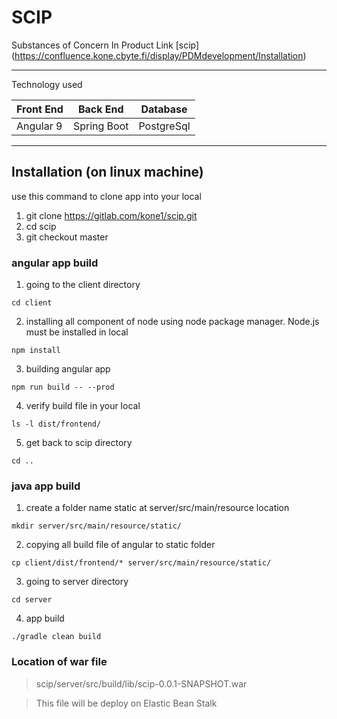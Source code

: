 # SCIP
Substances of Concern In Product
Link
[scip] (https://confluence.kone.cbyte.fi/display/PDMdevelopment/Installation)

---
Technology used

| Front End | Back End | Database |
| --------- |  ---------| ------- |
| Angular 9 | Spring Boot| PostgreSql |

---
## Installation (on linux machine)
use this command to clone app into your local
1. git clone https://gitlab.com/kone1/scip.git
2. cd scip
3. git checkout master 
### angular app build
1. going to the client directory
```
cd client
```
2. installing all component of node using node package manager. Node.js must be installed in local
```
npm install
```
3. building angular app
```
npm run build -- --prod 
```
4. verify build file in your local
```
ls -l dist/frontend/
```
5. get back to scip directory
```
cd ..  
```

### java app build
1. create a folder name static at server/src/main/resource location
```
mkdir server/src/main/resource/static/  
```
2. copying all build file of angular to static folder
```
cp client/dist/frontend/* server/src/main/resource/static/
```
3. going to server directory
```
cd server     
```
4. app build
```
./gradle clean build
```

### Location of war file
> scip/server/src/build/lib/scip-0.0.1-SNAPSHOT.war

> This file will be deploy on Elastic Bean Stalk
